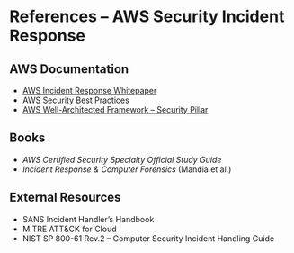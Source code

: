 # References – AWS Security Incident Response

## AWS Documentation
- [AWS Incident Response Whitepaper](https://docs.aws.amazon.com/whitepapers/latest/aws-security-incident-response-guide/aws-security-incident-response-guide.html)
- [AWS Security Best Practices](https://aws.amazon.com/architecture/security-identity-compliance/)
- [AWS Well-Architected Framework – Security Pillar](https://docs.aws.amazon.com/wellarchitected/latest/security-pillar/welcome.html)

## Books
- *AWS Certified Security Specialty Official Study Guide*
- *Incident Response & Computer Forensics* (Mandia et al.)

## External Resources
- SANS Incident Handler’s Handbook
- MITRE ATT&CK for Cloud
- NIST SP 800-61 Rev.2 – Computer Security Incident Handling Guide
